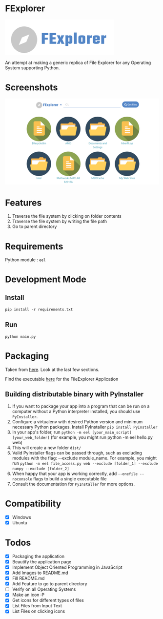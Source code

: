 # FExplorer

![FExplorer](front-end/assets/FExplorer-long.PNG)

An attempt at making a generic replica of File Explorer for any Operating System supporting Python.

# Screenshots
![FExplorer screenshot](front-end/assets/screenshot.PNG)

# Features
1. Traverse the file system by clicking on folder contents
2. Traverse the file system by writing the file path
3. Go to parent directory

# Requirements

Python module : ```eel```

# Development Mode
## Install
```pip install -r requirements.txt ```

## Run
```python main.py```


# Packaging

Taken from [here](https://github.com/samuelhwilliams/Eel). Look at the last few sections.

Find the executable [here](dist/FExplorer.exe) for the FileExplorer Application

## Building distributable binary with PyInstaller

1. If you want to package your app into a program that can be run on a computer without a Python interpreter installed, you should use ```PyInstaller```.
2. Configure a virtualenv with desired Python version and minimum necessary Python packages. Install PyInstaller ```pip install PyInstaller```
3. In your app's folder, run ```python -m eel [your_main_script] [your_web_folder]``` (for example, you might run python -m eel hello.py web)
4. This will create a new folder ```dist/```
5. Valid PyInstaller flags can be passed through, such as excluding modules with the flag: --exclude module_name. For example, you might run ```python -m eel file_access.py web --exclude [folder_1] --exclude numpy --exclude [folder_2]```
6. When happy that your app is working correctly, add ```--onefile --noconsole``` flags to build a single executable file
7. Consult the documentation for ```PyInstaller``` for more options.


# Compatibility

 - [x] Windows 
 - [x] Ubuntu

# Todos

 - [x] Packaging the application
 - [x] Beautify the application page
 - [x] Implement Object Oriented Programming in JavaScript
 - [x] Add Images to README.md
 - [x] Fill README.md
 - [x] Add Feature to go to parent directory
 - [ ] Verify on all Operating Systems
 - [x] Make an icon :P
 - [x] Get icons for different types of files
 - [x] List Files from Input Text
 - [x] List Files on clicking icons
